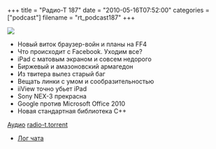 +++
title = "Радио-Т 187"
date = "2010-05-16T07:52:00"
categories = ["podcast"]
filename = "rt_podcast187"
+++

![](https://radio-t.com/images/radio-t/rt187.jpg)


- Новый виток браузер-войн и планы на FF4
- Что происходит с Facebook. Уходим все?
- iPad с матовым экраном и совсем недорого
- Биржевый и амазоновский армагедон
- Из твитера вылез старый баг
- Вещать линки с умом и сообразительностью
- iiView точно убьет iPad
- Sony NEX-3 прекрасна
- Google против Microsoft Office 2010
- Новая стандартная библиотека С++

[Аудио](http://archive.rucast.net/radio-t/media/rt_podcast187.mp3)
[radio-t.torrent](http://www.radio-t.com/torrents/rt_podcast187.mp3.torrent)

* [Лог чата](http://chat.radio-t.com/logs/radio-t-187.html)
<audio src="http://archive.rucast.net/radio-t/media/rt_podcast187.mp3" preload="none"></audio>